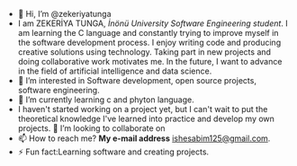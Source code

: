 - 👋 Hi, I’m @zekeriyatunga
- I am ZEKERİYA TUNGA, *İnönü University Software Engineering student*.
  I am learning the C language and constantly trying to improve myself in the software development process.
  I enjoy writing code and producing creative solutions using technology.
  Taking part in new projects and doing collaborative work motivates me.
  In the future, I want to advance in the field of artificial intelligence and data science.
- 👀 I’m interested in Software development, open source projects, software engineering.
- 🌱 I’m currently learning c  and phyton language.
- I haven't started working on a project yet, but I can't wait to put the theoretical knowledge
  I've learned into practice and develop my own projects.
  💞️ I’m looking to collaborate on 
- 📫 How to reach me?
  **My e-mail address**
  ishesabim125@gmail.com.
- ⚡ Fun fact:Learning software and creating projects.

<!---
zekeriyatunga/zekeriyatunga is a ✨ special ✨ repository because its `README.md` (this file) appears on your GitHub profile.
You can click the Preview link to take a look at your changes.
--->
